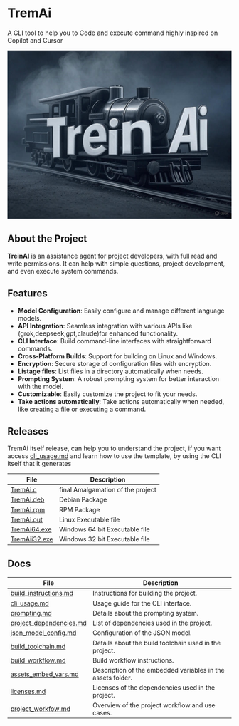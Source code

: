 # TremAi
A CLI tool to help you to Code and execute command highly inspired on Copilot and Cursor

![Tumb Image](/imgs/tremAi.jpg)

## About the Project

**TreinAI** is an assistance agent for project developers, with full read and write permissions. It can help with simple questions, project development, and even execute system commands. 
## Features

- **Model Configuration**: Easily configure and manage different language models.
- **API Integration**: Seamless integration with various APIs like (grok,deepseek,gpt,claude)for enhanced functionality.
- **CLI Interface**: Build command-line interfaces with straightforward commands.
- **Cross-Platform Builds**: Support for building on Linux and Windows.
- **Encryption**: Secure storage of configuration files with encryption.
- **Listage files**: List files in a directory automatically when needs.
- **Prompting System**: A robust prompting system for better interaction with the model.
- **Customizable**: Easily customize the project to fit your needs.
- **Take actions automatically**: Take actions automatically when needed, like creating a file or executing a command.
## Releases
TremAi itself release, can help you to understand the project, if you want access [cli_usage.md](/docs/cli_usage.md) and learn how to use the template, by using the CLI itself that it generates

| File | Description |
| --- | --- |
|[TremAi.c](https://github.com/SamuelHenriqueDeMoraisVitrio/TreinAI/releases/download/0.0.7/TreinAI.c)| final Amalgamation of the project |
|[TremAi.deb](https://github.com/SamuelHenriqueDeMoraisVitrio/TreinAI/releases/download/0.0.7/TreinAI.deb)| Debian Package |
|[TremAi.rpm](https://github.com/SamuelHenriqueDeMoraisVitrio/TreinAI/releases/download/0.0.7/TreinAI.rpm)| RPM Package |
|[TremAi.out](https://github.com/SamuelHenriqueDeMoraisVitrio/TreinAI/releases/download/0.0.7/TreinAI.out)| Linux Executable file |
|[TremAi64.exe](https://github.com/SamuelHenriqueDeMoraisVitrio/TreinAI/releases/download/0.0.7/TreinAI64.exe)| Windows 64 bit Executable file |
|[TremAii32.exe](https://github.com/SamuelHenriqueDeMoraisVitrio/TreinAI/releases/download/0.0.7/TreinAIi32.exe)| Windows 32 bit Executable file |

## Docs 
| File | Description |
| --- | --- |
|[build_instructions.md](/docs/build_instructions.md)| Instructions for building the project. |
|[cli_usage.md](/docs/cli_usage.md)| Usage guide for the CLI interface. |
|[prompting.md](/docs/prompting.md)| Details about the prompting system. |
|[project_dependencies.md](/docs/project_dependencies.md)| List of dependencies used in the project. |
|[json_model_config.md](/docs/json_model_config.md)| Configuration of the JSON model. |
|[build_toolchain.md](/docs/build_toolchain.md)| Details about the build toolchain used in the project. |
|[build_workflow.md](/docs/build_workflow.md)| Build workflow instructions. |
|[assets_embed_vars.md](/docs/assets_embed_vars.md)| Description of the embedded variables in the assets folder. |
|[licenses.md](/docs/licenses.md)| Licenses of the dependencies used in the project. |
|[project_workfow.md](/docs/project_workfow.md)| Overview of the project workflow and use cases. |
